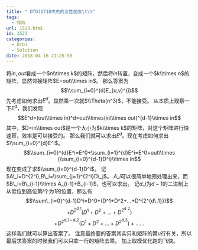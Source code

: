 ```yaml
---
title: " DTOJ1718杰杰的女性朋友\t\t"
tags:
  - 矩阵
url: 1523.html
id: 1523
categories:
  - DTOJ
  - Solution
date: 2018-04-16 21:25:59
---
```


将$in,out$看成一个$n\\times k$的矩阵，然后将$in$转置，变成一个$k\\times n$的矩阵，显然邻接矩阵$E=out\\times in$。 那么答案为 $$\\sum_{i=0}^{d}E_{u,v}^{i}$$ 先考虑如何求出$E^d$。显然乘一次就$\\Theta(n^3)$，不能接受。 从本质上观察一下$E^d$，我们发现 $$E^d=(out\\times in)^d=out\\times(in\\times out)^{d-1}\\times in$$ 其中，$D=in\\times out$是一个大小为$k\\times k$的矩阵，对这个矩阵进行快速幂，效率是可以接受的。 那么我们就可以求出$E^d$。现在考虑如何求出$\\sum_{i=0}^{d}E^i$。 $$\\sum_{i=0}^{d}E^i=E^0+\\sum_{i=1}^{d}E^i=E^0+out\\times (\\sum_{i=0}^{d-1}D^i)\\times in$$ 现在变成了求$\\sum_{i=0}^{d-1}D^i$。 记$A\_i=D^{2^i},B\_i=\\sum_{j=1}^{2^i}D\_j$。 $A\_i$可以很简单地预处理出来，而$B\_i=B\_{i-1}\\times A_{i-1}+B_{i-1}$，也可以求出。 记$d\_i$为$d-1$的二进制上从低位到高位第$i$个为$1$的位置，那么有 $$\\sum\_{i=0}^{d-1}D^i=D^0+(D^1+D^2+…+D^{2^{d\_1}})$$ $$+D^{2^{d\_1}}(D^1+D^2+…+D^{2^{d\_2}})$$ $$+D^{2^{d\_1+d\_2}}(D^1+D^2+…+D^{2^{d\_3}})+……$$ 这样我们就可以算出答案了。 注意最终要的答案其实只和矩阵的第$u$行有关，所以最后求答案的时候我们可以只拿一行的矩阵去乘。 加上取模优化跑的飞快。